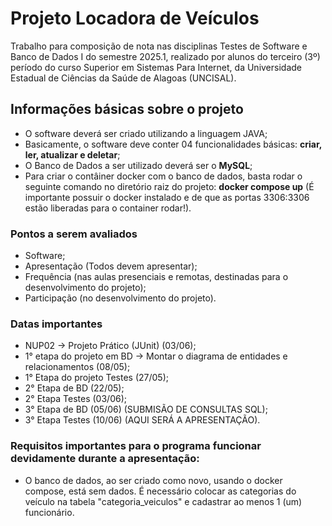 # Projeto Locadora de Veículos
 Trabalho para composição de nota nas disciplinas Testes de Software e Banco de Dados I do semestre 2025.1, realizado por alunos do terceiro (3º) período do curso Superior em Sistemas Para Internet, da Universidade Estadual de Ciências da Saúde de Alagoas (UNCISAL).  

    
## Informações básicas sobre o projeto
- O software deverá ser criado utilizando a linguagem JAVA;
- Basicamente, o software deve conter 04 funcionalidades básicas: **criar, ler, atualizar e deletar**;
- O Banco de Dados a ser utilizado deverá ser o **MySQL**;
- Para criar o contâiner docker com o banco de dados, basta rodar o seguinte comando no diretório raiz do projeto: **docker compose up** (É importante possuir o docker instalado e de que as portas 3306:3306 estão liberadas para o container rodar!).

### Pontos a serem avaliados
- Software;
- Apresentação (Todos devem apresentar);
- Frequência (nas aulas presenciais e remotas, destinadas para o desenvolvimento do projeto);
- Participação (no desenvolvimento do projeto).

### Datas importantes
- NUP02 -> Projeto Prático (JUnit) (03/06);
- 1° etapa do projeto em BD -> Montar o diagrama de entidades e relacionamentos (08/05);
- 1° Etapa do projeto Testes (27/05);
- 2° Etapa de BD (22/05);
- 2° Etapa Testes (03/06);
- 3° Etapa de BD (05/06) (SUBMISÃO DE CONSULTAS SQL);
- 3° Etapa Testes (10/06) (AQUI SERÁ A APRESENTAÇÃO).


### Requisitos importantes para o programa funcionar devidamente durante a apresentação:
- O banco de dados, ao ser criado como novo, usando o docker compose, está sem dados. É necessário colocar as categorias do veículo na tabela "categoria_veiculos" e cadastrar ao menos 1 (um) funcionário.